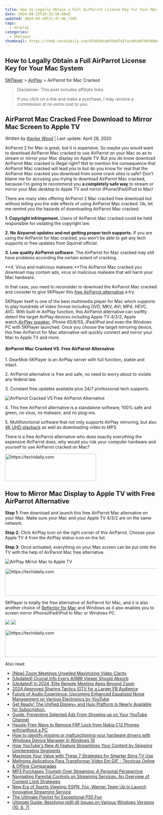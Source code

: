 ```yaml
---
title: How to Legally Obtain a Full AirParrot License Key for Your Mac System
date: 2024-09-25T20:32:50.664Z
updated: 2024-09-30T21:47:06.710Z
tags:
  - airplay
categories:
  - 5kplayer
thumbnail: https://thmb.techidaily.com/97d650cd0f6e07d2facd0c86f96f609a10afc326cf6eb9f144fb267795cd5a9a.jpg
---
```


## How to Legally Obtain a Full AirParrot License Key for Your Mac System

[5KPlayer](https://tools.techidaily.com/5kplayer/products/) \> [AirPlay](https://tools.techidaily.com/5kplayer/airplay/) \> AirParrot for Mac Cracked

>  Disclaimer: This post includes affiliate links
>
>  If you click on a link and make a purchase, I may receive a commission at no extra cost to you.
>

## AirParrot Mac Cracked Free Download to Mirror Mac Screen to Apple TV

 _Written by [Kaylee Wood](https://www.quora.com/profile/Amanda-Hu-21)_ | Last update: April 28, 2020

AirParrot 2 for Mac is great, but it is expensive. So maybe you would want to download AirParrot Mac cracked to use AirParrot on your Mac so as to stream or mirror your Mac display on Apple TV. But you do know download AirParrot Mac cracked is illegal right? Not to mention the consequence that AirParrot Mac cracked will lead you to but do you know for real that the AirParrot Mac cracked you download from some crack sites is safe? Don't blame me for accusing you trying to download AirParrot Mac cracked, because I'm going to recommend you **a completely safe way** to stream or mirror your Mac desktop to Apple TV and mirror iPhone/iPad/iPod to Mac!

There are many sites offering AirParrot 2 Mac cracked free download but without telling you the side effects of using AirParrot Mac cracked. Ok, let me remind you the hazards of downloading AirParrot Mac cracked: 

**1\. Copyright infringement.** Users of AirParrot Mac cracked could be held responsible for violating the copyright law. 

**2\. No Airparrot updates and not getting proper tech supports.** If you are using the AirParrot for Mac cracked, you won't be able to get any tech supports or free updates from Squirrel official. 

**3\. Low quality AirParrot software.** The AirParrot for Mac cracked may still have problems according the certain extent of cracking.

**4\. Virus and malicious malware.**The AirParrot Mac cracked you download may contain ads, virus or malicious malware that will harm your Mac hardware. 

In that case, you need to reconsider to download the AirParrot Mac cracked and consider to give 5KPlayer this [free AirParrot alternative](https://tools.techidaily.com/5kplayer/airplay/) a try. 

5KPlayer itself is one of the best multimedia player for Mac which supports to play hundreds of video format including DVD, MKV, AVI, MP4\. HEVC, AVC. With built-in AirPlay function, this AirParrot alternative can swiftly detect the target AirPlay devices including Apple TV 4/3/2, Apple watch,[AirPlay speaker](https://tools.techidaily.com/5kplayer/airplay/), iPhone 6S/6/5S, iPad/iPod and even the Windows PC with 5KPlayer launched. Once you choose the target mirroring device, this free AirParrot for Mac alternative will quickly connect and mirror your Mac to Apple TV and more.

#### **AirParrot Mac Cracked VS. Free AirParrot Alternative**

1\. DearMob 5KPlayer is an AirPlay server with full function, stable and intact. 

2\. AirParrot alternative is free and safe, no need to worry about to violate any federal law. 

3\. Constant free updates available plus 24/7 professional tech supports. 

![AirParrot Cracked VS Free AirParrot Alternative](https://www.5kplayer.com/airplay/img/airparrot-vs-5kplayer.jpg)

4\. This free AirParrot alternative is a standalone software, 100% safe and green, no virus, no malware, and no plug-ins. 

5\. Multifunctional software that not only supports AirPlay mirroring, but also [4K UHD playback](https://tools.techidaily.com/5kplayer/video-music-player/) as well as downloading video to MP3.

There is a free AirParrot alternative who does exactly everything the expensive AirParrot does, why would you risk your computer hardware and yourself to use AirParrot cracked on Mac? 

<!-- affiliate ads begin -->
<a href="https://aligracehair.sjv.io/c/5597632/1934138/19272" target="_top" id="1934138">
  <img src="//a.impactradius-go.com/display-ad/19272-1934138" border="0" alt="https://techidaily.com" width="300" height="90"/>
</a>
<img height="0" width="0" src="https://aligracehair.sjv.io/i/5597632/1934138/19272" style="position:absolute;visibility:hidden;" border="0" />
<!-- affiliate ads end -->

## How to Mirror Mac Display to Apple TV with Free AirParrot Alternative

**Step 1**: Free download and launch this free AirParrot Mac alternative on your Mac. Make sure your Mac and your Apple TV 4/3/2 are on the same network.

**Step 2**: Click AirPlay icon on the right corner of this AirParrot. Choose your Apple TV 4 from the AirPlay status icon on the list.

**Step 3**: Once activated, everything on your Mac screen can be put onto the TV with the help of AirParrot Mac free alternative.

![AirPlay Mirror Mac to Apple TV](https://www.5kplayer.com/airplay/img/5k-airplay-xsy-airplay-with-win10-15021501.jpg) 

<!-- affiliate ads begin -->
<a href="https://imp.i357552.net/c/5597632/857869/11832" target="_top" id="857869">
  <img src="//a.impactradius-go.com/display-ad/11832-857869" border="0" alt="https://techidaily.com" width="728" height="90"/>
</a>
<img height="0" width="0" src="https://imp.i357552.net/i/5597632/857869/11832" style="position:absolute;visibility:hidden;" border="0" />
<!-- affiliate ads end -->

5KPlayer is totally the free alternative of AirParrot for Mac, and it is also another choice of [Reflector for Mac](https://tools.techidaily.com/5kplayer/airplay/) and Windows as it also enables you to screen mirror iPhone/iPad/iPod to Mac or Windows PC. 

[![](https://www.5kplayer.com/airplay/../button/freedownbackmac.png)](https://tools.techidaily.com/5kplayer/products/) [![](https://www.5kplayer.com/airplay/../button/freedownwhitewin.png)](https://tools.techidaily.com/5kplayer/products/)

<!-- affiliate ads begin -->
<a href="https://appsumo.8odi.net/c/5597632/2082529/7443" target="_top" id="2082529">
  <img src="//a.impactradius-go.com/display-ad/7443-2082529" border="0" alt="https://techidaily.com" width="728" height="90"/>
</a>
<img height="0" width="0" src="https://appsumo.8odi.net/i/5597632/2082529/7443" style="position:absolute;visibility:hidden;" border="0" />
<!-- affiliate ads end -->

<ins class="adsbygoogle"
     style="display:block"
     data-ad-format="autorelaxed"
     data-ad-client="ca-pub-7571918770474297"
     data-ad-slot="1223367746"></ins>

<ins class="adsbygoogle"
     style="display:block"
     data-ad-client="ca-pub-7571918770474297"
     data-ad-slot="8358498916"
     data-ad-format="auto"
     data-full-width-responsive="true"></ins>

<span class="atpl-alsoreadstyle">Also read:</span>
<div><ul>
<li><a href="https://fox-direct.techidaily.com/new-zoom-meetings-unveiled-maximizing-video-clarity/"><u>[New] Zoom Meetings Unveiled Maximizing Video Clarity</u></a></li>
<li><a href="https://youtube-clips.techidaily.com/updated-crucial-info-every-asmr-viewer-should-absorb/"><u>[Updated] Crucial Info Every ASMR Viewer Should Absorb</u></a></li>
<li><a href="https://remote-screen-capture.techidaily.com/updated-in-2024-elite-remote-meeting-apps-beyond-zoom/"><u>[Updated] In 2024, Elite Remote Meeting Apps Beyond Zoom</u></a></li>
<li><a href="https://instagram-video-recordings.techidaily.com/2024-approved-sharing-tactics-igtv-for-a-larger-fb-audience/"><u>2024 Approved Sharing Tactics IGTV for a Larger FB Audience</u></a></li>
<li><a href="https://media-tips.techidaily.com/future-of-audio-experience-upcoming-enhanced-equalized-noise-management-on-various-electronics-by-youtube/"><u>Future of Audio Experience: Upcoming Enhanced Equalized Noise Management on Various Electronics by YouTube</u></a></li>
<li><a href="https://media-tips.techidaily.com/get-ready-the-unified-disneyplus-and-hulu-platform-is-nearly-available-for-subscription/"><u>Get Ready! The Unified Disney+ and Hulu Platform Is Nearly Available for Subscription.</u></a></li>
<li><a href="https://media-tips.techidaily.com/guide-preventing-selected-ads-from-showing-up-on-your-youtube-channel/"><u>Guide: Preventing Selected Ads From Showing up on Your YouTube Channel</u></a></li>
<li><a href="https://android-frp.techidaily.com/hassle-free-ways-to-remove-frp-lock-from-nokia-c12-phones-withwithout-a-pc-by-drfone-android/"><u>Hassle-Free Ways to Remove FRP Lock from Nokia C12 Phones with/without a PC</u></a></li>
<li><a href="https://blog-min.techidaily.com/how-to-identify-missing-or-malfunctioning-your-hardware-drivers-with-windows-device-manager-in-windows-10-by-drivereasy-guide/"><u>How to identify missing or malfunctioning your hardware drivers with Windows Device Manager in Windows 10</u></a></li>
<li><a href="https://media-tips.techidaily.com/how-youtubes-new-ai-feature-streamlines-your-content-by-skipping-uninteresting-segments/"><u>How YouTube's New AI Feature Streamlines Your Content by Skipping Uninteresting Segments</u></a></li>
<li><a href="https://media-tips.techidaily.com/maximize-your-value-with-these-7-strategies-for-smarter-sling-tv-use/"><u>Maximize Your Value with These 7 Strategies for Smarter Sling TV Use</u></a></li>
<li><a href="https://blog-min.techidaily.com/melhores-aplicativos-para-transformar-video-em-gif-tecnicas-online-and-offline-comparadas/"><u>Melhores Aplicativos Para Transformar Video Em GIF - Técnicas Online & Offline Comparadas</u></a></li>
<li><a href="https://media-tips.techidaily.com/mp3-purchases-triumph-over-streaming-a-personal-perspective/"><u>MP3 Purchases Triumph Over Streaming: A Personal Perspective</u></a></li>
<li><a href="https://media-tips.techidaily.com/navigating-parental-controls-on-streaming-services-an-overview-of-content-limit-strategies/"><u>Navigating Parental Controls on Streaming Services: An Overview of Content Limit Strategies</u></a></li>
<li><a href="https://media-tips.techidaily.com/new-era-of-sports-viewing-espn-fox-warner-team-up-to-launch-innovative-streaming-service/"><u>New Era of Sports Viewing: ESPN, Fox, Warner Team Up to Launch Innovative Streaming Service</u></a></li>
<li><a href="https://games-able.techidaily.com/the-ultimate-playlist-for-exceptional-ps5-fun/"><u>The Ultimate Playlist for Exceptional PS5 Fun</u></a></li>
<li><a href="https://tech-renaissance.techidaily.com/ultimate-guide-resolving-ntdlldll-issues-on-various-windows-versions-10-8-7/"><u>Ultimate Guide: Resolving ntdll.dll Issues on Various Windows Versions (10, 8, 7)</u></a></li>
</ul></div>

